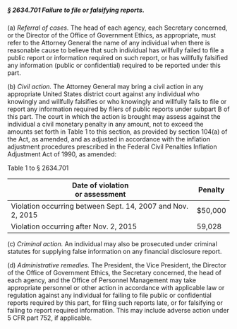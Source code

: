 ##### § 2634.701 Failure to file or falsifying reports. #####

(a) *Referral of cases.* The head of each agency, each Secretary concerned, or the Director of the Office of Government Ethics, as appropriate, must refer to the Attorney General the name of any individual when there is reasonable cause to believe that such individual has willfully failed to file a public report or information required on such report, or has willfully falsified any information (public or confidential) required to be reported under this part.

(b) *Civil action.* The Attorney General may bring a civil action in any appropriate United States district court against any individual who knowingly and willfully falsifies or who knowingly and willfully fails to file or report any information required by filers of public reports under subpart B of this part. The court in which the action is brought may assess against the individual a civil monetary penalty in any amount, not to exceed the amounts set forth in Table 1 to this section, as provided by section 104(a) of the Act, as amended, and as adjusted in accordance with the inflation adjustment procedures prescribed in the Federal Civil Penalties Inflation Adjustment Act of 1990, as amended:

Table 1 to § 2634.701

|           Date of violation  <br/>or assessment           |Penalty|
|-----------------------------------------------------------|-------|
|Violation occurring between Sept. 14, 2007 and Nov. 2, 2015|$50,000|
|          Violation occurring after Nov. 2, 2015           |59,028 |

(c) *Criminal action.* An individual may also be prosecuted under criminal statutes for supplying false information on any financial disclosure report.

(d) *Administrative remedies.* The President, the Vice President, the Director of the Office of Government Ethics, the Secretary concerned, the head of each agency, and the Office of Personnel Management may take appropriate personnel or other action in accordance with applicable law or regulation against any individual for failing to file public or confidential reports required by this part, for filing such reports late, or for falsifying or failing to report required information. This may include adverse action under 5 CFR part 752, if applicable.